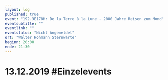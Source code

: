 ```yaml
---
layout: log
published: true
event: "192.3E178H: De la Terre à la Lune - 2000 Jahre Reisen zum Mond"
eventsubtitle: ""
eventlink: ""
eventstatus: "Nicht Angemeldet"
ort: "Walter Hohmann Sternwarte"
beginn: 20:00
ende: 21:30
---
```


# 13.12.2019 #Einzelevents

